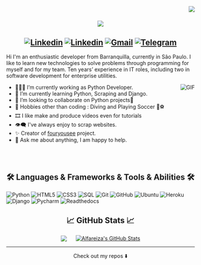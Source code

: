 <img align="right" src="https://komarev.com/ghpvc/?username=Alfareiza&color=159947&style=plastic">
<h1 align="center">
  <a href="https://git.io/typing-svg">
    <img src="https://readme-typing-svg.herokuapp.com/?color=159947&lines=Hello,+There!+👋;I'm+Alfonso...;Nice+to+meet+you!&center=true&size=30">
  </a>
</h1>

##   <div align = 'center'>[![Linkedin](https://img.shields.io/badge/-Twitter-blue?style=plastic&logo=Twitter&logoColor=white)](https://twitter.com/AlfonsoAreizaG) [![Linkedin](https://img.shields.io/badge/-Linkedin-blue?style=plastic&logo=Linkedin&logoColor=white)](https://www.linkedin.com/in/AlfonsoAreizaG) [![Gmail](https://img.shields.io/badge/-Gmail-c14438?style=plastic&logo=Gmail&logoColor=white)](mailto:alfareiza@gmail.com) [![Telegram](https://img.shields.io/badge/-Telegram-blue?style=plastic&logo=Telegram&logoColor=white)](https://t.me/alfonsoareizag)</div>

<!-- Talking about you -->

Hi I'm an enthusiastic developer from Barranquilla, currently in São Paulo. I like to learn new technologies to solve problems through programming for myself and for my team. Ten years’ experience in IT roles, including two in software development for enterprise utilities.

 <img align="right" alt="GIF" src="https://media.giphy.com/media/iIqmM5tTjmpOB9mpbn/giphy.gif" />

- 👨🏽‍💻 I’m currently working as Python Developer.
- 🌱 I’m currently learning Python, Scraping and Django.
- 👯 I’m looking to collaborate on Python projects🤝
- 🎿 Hobbies other than coding : Diving and Playing Soccer 🤿⚽
- 🎞 I like make and produce videos even for tutorials
- 👁‍🗨 I've always enjoy to scrap websites.
- ✨ Creator of [fouryousee](https://pypi.org/project/fouryousee/) project.
- 💬 Ask me about anything, I am happy to help.
<br>
<br>

<h2 align="center"> 🛠️ Languages & Frameworks & Tools & Abilities 🛠️ </h2>

![Python](https://img.shields.io/badge/-Python-000000?style=flat-square&logo=python) 
![HTML5](https://img.shields.io/badge/-HTML5-000000?style=flat-square&logo=html5) 
![CSS3](https://img.shields.io/badge/-CSS-000000?style=flat-square&logo=css3) 
![SQL](https://img.shields.io/badge/-PostgreSQL-000000?style=flat-square&logo=postgresql) 
![Git](https://img.shields.io/badge/-Git-black?style=flat-square&logo=git) 
![GitHub](https://img.shields.io/badge/-GitHub-black?style=flat-square&logo=github) 
![Ubuntu](https://img.shields.io/badge/-Ubuntu-black?style=flat-square&logo=ubuntu) 
![Heroku](https://img.shields.io/badge/-Heroku-black?style=flat-square&logo=heroku) 
![Django](https://img.shields.io/badge/-Django-000000?style=flat-square&logo=django) 
![Pycharm](https://img.shields.io/badge/-Pycharm-000000?style=flat-square&logo=pycharm)
![Readthedocs](https://img.shields.io/badge/-Readthedocs-000000?style=flat-square&logo=readthedocs)


<h2 align="center"> &#x1f4c8; GitHub Stats &#x1f4c8; </h2>

<div align = 'center'>
<a href="https://github.com/Alfareiza/Alfareiza"><img align="center" src="https://github-readme-stats.vercel.app/api/top-langs/?username=Alfareiza&hide=css,hack&title_color=ffffff&text_color=c9cacc&icon_color=2bbc8a&bg_color=1d1f21&hide_border=true&layout=compact"/></a>
&nbsp;&nbsp;&nbsp;&nbsp;
<a href="https://github.com/Alfareiza/Alfareiza"><img align="center" src="https://github-readme-stats.vercel.app/api?username=Alfareiza&show_icons=true&line_height=27&count_private=true&&theme=dark&hide_border=true" alt="Alfareiza's GitHub Stats"/></a>
</div>

---


<p align="center">
Check out my repos ⬇️  
</p>
